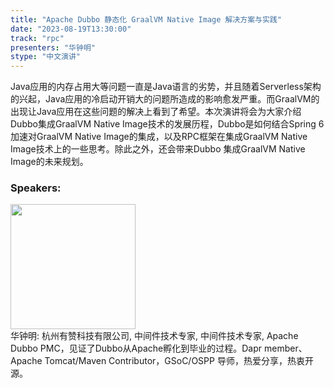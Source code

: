 ```yaml
---
title: "Apache Dubbo 静态化 GraalVM Native Image 解决方案与实践"
date: "2023-08-19T13:30:00"
track: "rpc"
presenters: "华钟明"
stype: "中文演讲"
---
```

Java应用的内存占用大等问题一直是Java语言的劣势，并且随着Serverless架构的兴起，Java应用的冷启动开销大的问题所造成的影响愈发严重。而GraalVM的出现让Java应用在这些问题的解决上看到了希望。本次演讲将会为大家介绍Dubbo集成GraalVM Native Image技术的发展历程，Dubbo是如何结合Spring 6 加速对GraalVM Native Image的集成，以及RPC框架在集成GraalVM Native Image技术上的一些思考。除此之外，还会带来Dubbo 集成GraalVM Native Image的未来规划。
 ### Speakers: 
 <img src="https://img.bagevent.com/resource/20230602/2053400953446161.JPG" width="200" /><br>华钟明: 杭州有赞科技有限公司, 中间件技术专家, 中间件技术专家, Apache Dubbo PMC，见证了Dubbo从Apache孵化到毕业的过程。Dapr member、Apache Tomcat/Maven Contributor，GSoC/OSPP 导师，热爱分享，热衷开源。
 <br><br>